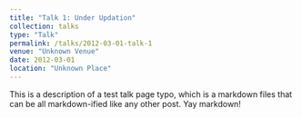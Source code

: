 ```yaml
---
title: "Talk 1: Under Updation"
collection: talks
type: "Talk"
permalink: /talks/2012-03-01-talk-1
venue: "Unknown Venue"
date: 2012-03-01
location: "Unknown Place"
---
```


This is a description of a test talk page typo, which is a markdown files that can be all markdown-ified like any other post. Yay markdown!
